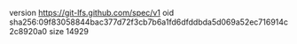 version https://git-lfs.github.com/spec/v1
oid sha256:09f83058844bac377d72f3cb7b6a1fd6dfddbda5d069a52ec716914c2c8920a0
size 14929
